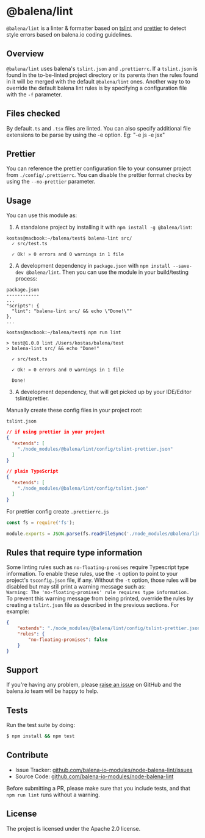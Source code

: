 @balena/lint
==========

`@balena/lint` is a linter & formatter based on [tslint](https://palantir.github.io/tslint/) and [prettier](https://github.com/prettier/prettier) to detect style errors based on balena.io coding guidelines.

Overview
--------

`@balena/lint` uses balena's `tslint.json` and `.prettierrc`.
If a `tslint.json` is found in the to-be-linted project
directory or its parents then the rules found in it will be merged with the default `@balena/lint` ones.
Another way to to override the default balena lint rules is by specifying a configuration
file with the `-f` parameter.

## Files checked

By default`.ts` and `.tsx` files are linted. You can also specify additional file extensions to be parse by using the -e option.
Eg: "-e js -e jsx"

## Prettier

You can reference the prettier configuration file to your consumer project
from `./config/.prettierrc`.
You can disable the prettier format checks by using the `--no-prettier` parameter.

Usage
-----

You can use this module as:

1. A standalone project by installing it with `npm install -g @balena/lint`:

  ```
  kostas@macbook:~/balena/test$ balena-lint src/
    ✓ src/test.ts

    ✓ Ok! » 0 errors and 0 warnings in 1 file
  ```

2. A development dependency in `package.json` with ```npm install --save-dev @balena/lint```. Then
  you can use the module in your build/testing process:

  ```
  package.json
  ------------
  ...
  "scripts": {
    "lint": "balena-lint src/ && echo \"Done!\""
  },
  ...

  kostas@macbook:~/balena/test$ npm run lint

  > test@1.0.0 lint /Users/kostas/balena/test
  > balena-lint src/ && echo "Done!"

    ✓ src/test.ts

    ✓ Ok! » 0 errors and 0 warnings in 1 file

    Done!

  ```

3. A development dependency, that will get picked up by your IDE/Editor tslint/prettier.

Manually create these config files in your project root:

`tslint.json`

```json
// if using prettier in your project
{
  "extends": [
    "./node_modules/@balena/lint/config/tslint-prettier.json"
  ]
}

// plain TypeScript
{
  "extends": [
    "./node_modules/@balena/lint/config/tslint.json"
  ]
}
```

For prettier config create `.prettierrc.js`

```js
const fs = require('fs');

module.exports = JSON.parse(fs.readFileSync('./node_modules/@balena/lint/config/.prettierrc', 'utf8'));
```

Rules that require type information
-----------------------------------

Some linting rules such as `no-floating-promises` require Typescript type information.
To enable these rules, use the `-t` option to point to your project's `tsconfig.json`
file, if any. Without the `-t` option, those rules will be disabled but may still print
a warning message such as:  
`Warning: The 'no-floating-promises' rule requires type information.`  
To prevent this warning message from being printed, override the rules by creating a
`tslint.json` file as described in the previous sections. For example:

```json
{
    "extends": "./node_modules/@balena/lint/config/tslint-prettier.json",
    "rules": {
        "no-floating-promises": false
    }
}
```

Support
-------

If you're having any problem, please [raise an issue](https://github.com/balena-io-modules/node-balena-lint/issues/new) on GitHub and the balena.io team will be happy to help.

Tests
-----

Run the test suite by doing:

```sh
$ npm install && npm test
```

Contribute
----------

- Issue Tracker: [github.com/balena-io-modules/node-balena-lint/issues](https://github.com/balena-io-modules/node-balena-lint/issues)
- Source Code: [github.com/balena-io-modules/node-balena-lint](https://github.com/balena-io-modules/node-balena-lint)

Before submitting a PR, please make sure that you include tests, and that `npm run lint` runs without a warning.

License
-------

The project is licensed under the Apache 2.0 license.
